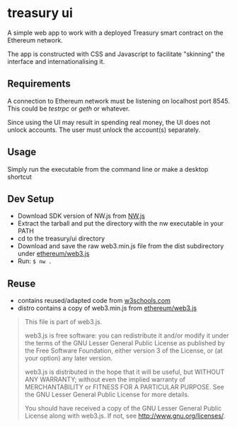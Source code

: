 # treasury ui

A simple web app to work with a deployed Treasury smart contract on the
Ethereum network.

The app is constructed with CSS and Javascript to facilitate "skinning" the
interface and internationalising it.

## Requirements

A connection to Ethereum network must be listening on localhost port 8545. This
could be *testrpc* or *geth* or whatever.

Since using the UI may result in spending real money, the UI does not unlock
accounts. The user must unlock the account(s) separately.

## Usage

Simply run the executable from the command line or make a desktop shortcut

## Dev Setup

* Download SDK version of NW.js from [NW.js](https://nwjs.io)
* Extract the tarball and put the directory with the nw executable in your PATH
* cd to the treasury/ui directory
* Download and save the raw web3.min.js file from the dist subdirectory under
  [ethereum/web3.js](https://github.com/ethereum/web3.js)
* Run: `$ nw .`

## Reuse

* contains reused/adapted code from [w3schools.com](https://www.w3schools.com/howto/howto_js_tabs.asp)
* distro contains a copy of web3.min.js from [ethereum/web3.js](https://github.com/ethereum/web3.js/)

> This file is part of web3.js.
>
> web3.js is free software: you can redistribute it and/or modify
> it under the terms of the GNU Lesser General Public License as published by
> the Free Software Foundation, either version 3 of the License, or
> (at your option) any later version.
> 
> web3.js is distributed in the hope that it will be useful,
> but WITHOUT ANY WARRANTY; without even the implied warranty of
> MERCHANTABILITY or FITNESS FOR A PARTICULAR PURPOSE.  See the
> GNU Lesser General Public License for more details.
>
> You should have received a copy of the GNU Lesser General Public License
> along with web3.js. If not, see <http://www.gnu.org/licenses/>.

